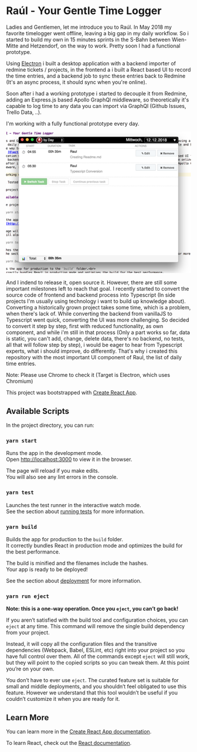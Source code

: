 # Raúl - Your Gentle Time Logger

Ladies and Gentlemen, let me introduce you to Raúl. In May 2018 my favorite timelogger went offline, leaving a big gap 
in my daily workflow. So i started to build my own in 15 minutes sprints in the S-Bahn between Wien-Mitte and Hetzendorf,
on the way to work. Pretty soon I had a functional prototype. 

Using [Electron](https://electronjs.org) i built a desktop
application with a backend importer of redmine tickets / projects, in the frontend a i built a React based UI to 
record the time entries, and a backend job to sync these entries back to Redmine (It's an async process, 
it should sync when you're online). 

Soon after i had a working prototype i started to decouple it from Redmine, adding an Express.js based Apollo GraphQl
middleware, so theoretically it's  capable to log time to any data you can import via GraphQl (Github Issues, 
Trello Data, ..). 

I'm working with a fully functional prototype every day. 

![Raul](./raul-example1.png)

And I indend to release it, open source it. However, there are still some important milestones left to reach that 
goal. I recently started to convert the source code of frontend and backend process into Typescript (In side projects
I'm usually using technology i want to build up knowledge about). Converting
a historically grown project takes some time, which is a problem, when there's lack of. While converting the 
backend from vanillaJS to Typescript went quick, converting the UI was more challenging.
So decided to convert it step by step, first with reduced functionality, as own component, and while i'm still 
in that process (Only a part works so far, data is static, you can't add, change, delete data, there's no backend, 
no tests, all that will follow step by step), i would be eager to hear 
from Typescript experts, what i should improve, do differently. That's why i created this repository with the 
most important UI component of Raul, the list of daily time entries.

Note: Please use Chrome to check it (Target is Electron, which uses Chromium)
 
This project was bootstrapped with [Create React App](https://github.com/facebook/create-react-app).

## Available Scripts

In the project directory, you can run:

### `yarn start`

Runs the app in the development mode.<br>
Open [http://localhost:3000](http://localhost:3000) to view it in the browser.

The page will reload if you make edits.<br>
You will also see any lint errors in the console.

### `yarn test`

Launches the test runner in the interactive watch mode.<br>
See the section about [running tests](https://facebook.github.io/create-react-app/docs/running-tests) for more information.

### `yarn build`

Builds the app for production to the `build` folder.<br>
It correctly bundles React in production mode and optimizes the build for the best performance.

The build is minified and the filenames include the hashes.<br>
Your app is ready to be deployed!

See the section about [deployment](https://facebook.github.io/create-react-app/docs/deployment) for more information.

### `yarn run eject`

**Note: this is a one-way operation. Once you `eject`, you can’t go back!**

If you aren’t satisfied with the build tool and configuration choices, you can `eject` at any time. This command will remove the single build dependency from your project.

Instead, it will copy all the configuration files and the transitive dependencies (Webpack, Babel, ESLint, etc) right into your project so you have full control over them. All of the commands except `eject` will still work, but they will point to the copied scripts so you can tweak them. At this point you’re on your own.

You don’t have to ever use `eject`. The curated feature set is suitable for small and middle deployments, and you shouldn’t feel obligated to use this feature. However we understand that this tool wouldn’t be useful if you couldn’t customize it when you are ready for it.

## Learn More

You can learn more in the [Create React App documentation](https://facebook.github.io/create-react-app/docs/getting-started).

To learn React, check out the [React documentation](https://reactjs.org/).
